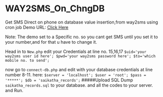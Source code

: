 # WAY2SMS_On_ChngDB
Get SMS  Direct on phone on database value insertion,from way2sms using cron job
           Demo URL: 
[Click Here](http://saikatha.5gbfree.com/view.php)

Note: The demo set to a Specific no. so you cant get SMS until you set it to your number,and for that u have to change it. 
            
Head in to `New.php`
edit your Credentials at  line no. 15,16,17
`$uid='your way2sms user id here';
$pwd='your way2sms password here';
$to='which mobile no. to send';`

now go to `connect-db.php`
and edit with your database credentials at line number 8-11.
here:
`$server = 'localhost';
$user = 'root';
$pass = '*****';
$db = 'saikatha_records';`
#####Upload SQL Dump `saikatha_records.sql` to your database. and all the codes to your server. and Run.
